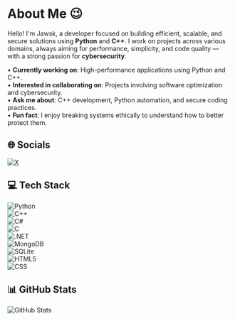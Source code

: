 # About Me 😉

Hello! I'm Jawsk, a developer focused on building efficient, scalable, and secure solutions using **Python** and **C++**. I work on projects across various domains, always aiming for performance, simplicity, and code quality — with a strong passion for **cybersecurity**.

• **Currently working on**: High-performance applications using Python and C++.  
• **Interested in collaborating on**: Projects involving software optimization and cybersecurity.  
• **Ask me about**: C++ development, Python automation, and secure coding practices.  
• **Fun fact**: I enjoy breaking systems ethically to understand how to better protect them.

## 🌐 Socials  
[![X](https://img.shields.io/badge/X-black.svg?logo=X&logoColor=white)](https://x.com/jawsk10)

## 💻 Tech Stack  
![Python](https://img.shields.io/badge/python-%233776AB.svg?style=plastic&logo=python&logoColor=white)  
![C++](https://img.shields.io/badge/c++-%2300599C.svg?style=plastic&logo=c%2B%2B&logoColor=white)  
![C#](https://img.shields.io/badge/c%23-%23239120.svg?style=plastic&logo=csharp&logoColor=white)  
![C](https://img.shields.io/badge/c-%2300599C.svg?style=plastic&logo=c&logoColor=white)  
![.NET](https://img.shields.io/badge/.NET-5C2D91?style=plastic&logo=dotnet&logoColor=white)  
![MongoDB](https://img.shields.io/badge/MongoDB-%234ea94b.svg?style=plastic&logo=mongodb&logoColor=white)  
![SQLite](https://img.shields.io/badge/sqlite-%2307405e.svg?style=plastic&logo=sqlite&logoColor=white)  
![HTML5](https://img.shields.io/badge/html5-%23E34F26.svg?style=plastic&logo=html5&logoColor=white)  
![CSS](https://img.shields.io/badge/css-%231572B6.svg?style=plastic&logo=css3&logoColor=white)

## 📊 GitHub Stats  
![GitHub Stats](https://github-readme-stats.vercel.app/api?username=jawsk10&show_icons=true&theme=dark)
